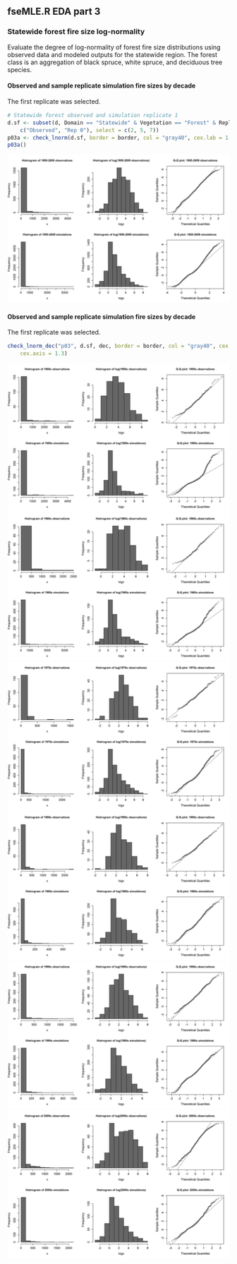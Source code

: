 


##
##
## fseMLE.R EDA part 3
### Statewide forest fire size log-normality

Evaluate the degree of log-normality of forest fire size distributions using observed data and modeled outputs for the statewide region.
The forest class is an aggregation of black spruce, white spruce, and deciduous tree species.





#### Observed and sample replicate simulation fire sizes by decade

The first replicate was selected.


```r
# Statewide forest observed and simulation replicate 1
d.sf <- subset(d, Domain == "Statewide" & Vegetation == "Forest" & Replicate %in% 
    c("Observed", "Rep 0"), select = c(2, 5, 7))
p03a <- check_lnorm(d.sf, border = border, col = "gray40", cex.lab = 1.3, cex.axis = 1.3)
p03a()
```

![](fse_eda3_files/figure-html/lnorm_sw_forest_all-1.png) 

#### Observed and sample replicate simulation fire sizes by decade

The first replicate was selected.


```r
check_lnorm_dec("p03", d.sf, dec, border = border, col = "gray40", cex.lab = 1.3, 
    cex.axis = 1.3)
```

![](fse_eda3_files/figure-html/lnorm_sw_forest_decades-1.png) ![](fse_eda3_files/figure-html/lnorm_sw_forest_decades-2.png) ![](fse_eda3_files/figure-html/lnorm_sw_forest_decades-3.png) ![](fse_eda3_files/figure-html/lnorm_sw_forest_decades-4.png) ![](fse_eda3_files/figure-html/lnorm_sw_forest_decades-5.png) ![](fse_eda3_files/figure-html/lnorm_sw_forest_decades-6.png) 
